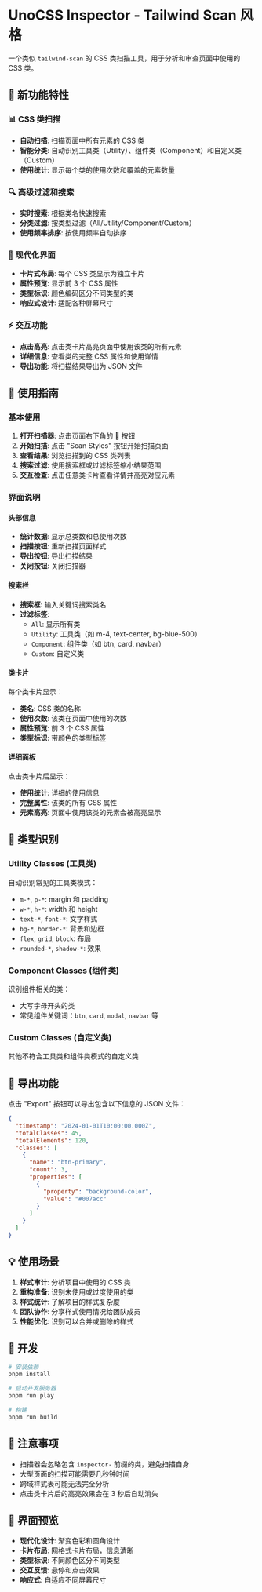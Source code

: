 # UnoCSS Inspector - Tailwind Scan 风格

一个类似 `tailwind-scan` 的 CSS 类扫描工具，用于分析和审查页面中使用的 CSS 类。

## 🎨 新功能特性

### 📊 CSS 类扫描
- **自动扫描**: 扫描页面中所有元素的 CSS 类
- **智能分类**: 自动识别工具类（Utility）、组件类（Component）和自定义类（Custom）
- **使用统计**: 显示每个类的使用次数和覆盖的元素数量

### 🔍 高级过滤和搜索
- **实时搜索**: 根据类名快速搜索
- **分类过滤**: 按类型过滤（All/Utility/Component/Custom）
- **使用频率排序**: 按使用频率自动排序

### 📱 现代化界面
- **卡片式布局**: 每个 CSS 类显示为独立卡片
- **属性预览**: 显示前 3 个 CSS 属性
- **类型标识**: 颜色编码区分不同类型的类
- **响应式设计**: 适配各种屏幕尺寸

### ⚡ 交互功能
- **点击高亮**: 点击类卡片高亮页面中使用该类的所有元素
- **详细信息**: 查看类的完整 CSS 属性和使用详情
- **导出功能**: 将扫描结果导出为 JSON 文件

## 🚀 使用指南

### 基本使用

1. **打开扫描器**: 点击页面右下角的 🎨 按钮
2. **开始扫描**: 点击 "Scan Styles" 按钮开始扫描页面
3. **查看结果**: 浏览扫描到的 CSS 类列表
4. **搜索过滤**: 使用搜索框或过滤标签缩小结果范围
5. **交互检查**: 点击任意类卡片查看详情并高亮对应元素

### 界面说明

#### 头部信息
- **统计数据**: 显示总类数和总使用次数
- **扫描按钮**: 重新扫描页面样式
- **导出按钮**: 导出扫描结果
- **关闭按钮**: 关闭扫描器

#### 搜索栏
- **搜索框**: 输入关键词搜索类名
- **过滤标签**:
  - `All`: 显示所有类
  - `Utility`: 工具类（如 m-4, text-center, bg-blue-500）
  - `Component`: 组件类（如 btn, card, navbar）
  - `Custom`: 自定义类

#### 类卡片
每个类卡片显示：
- **类名**: CSS 类的名称
- **使用次数**: 该类在页面中使用的次数
- **属性预览**: 前 3 个 CSS 属性
- **类型标识**: 带颜色的类型标签

#### 详细面板
点击类卡片后显示：
- **使用统计**: 详细的使用信息
- **完整属性**: 该类的所有 CSS 属性
- **元素高亮**: 页面中使用该类的元素会被高亮显示

## 🎯 类型识别

### Utility Classes (工具类)
自动识别常见的工具类模式：
- `m-*`, `p-*`: margin 和 padding
- `w-*`, `h-*`: width 和 height
- `text-*`, `font-*`: 文字样式
- `bg-*`, `border-*`: 背景和边框
- `flex`, `grid`, `block`: 布局
- `rounded-*`, `shadow-*`: 效果

### Component Classes (组件类)
识别组件相关的类：
- 大写字母开头的类
- 常见组件关键词：`btn`, `card`, `modal`, `navbar` 等

### Custom Classes (自定义类)
其他不符合工具类和组件类模式的自定义类

## 📁 导出功能

点击 "Export" 按钮可以导出包含以下信息的 JSON 文件：
```json
{
  "timestamp": "2024-01-01T10:00:00.000Z",
  "totalClasses": 45,
  "totalElements": 120,
  "classes": [
    {
      "name": "btn-primary",
      "count": 3,
      "properties": [
        {
          "property": "background-color",
          "value": "#007acc"
        }
      ]
    }
  ]
}
```

## 💡 使用场景

1. **样式审计**: 分析项目中使用的 CSS 类
2. **重构准备**: 识别未使用或过度使用的类
3. **样式统计**: 了解项目的样式复杂度
4. **团队协作**: 分享样式使用情况给团队成员
5. **性能优化**: 识别可以合并或删除的样式

## 🔧 开发

```bash
# 安装依赖
pnpm install

# 启动开发服务器
pnpm run play

# 构建
pnpm run build
```

## 📝 注意事项

- 扫描器会忽略包含 `inspector-` 前缀的类，避免扫描自身
- 大型页面的扫描可能需要几秒钟时间
- 跨域样式表可能无法完全分析
- 点击类卡片后的高亮效果会在 3 秒后自动消失

## 🎨 界面预览

- **现代化设计**: 渐变色彩和圆角设计
- **卡片布局**: 网格式卡片布局，信息清晰
- **类型标识**: 不同颜色区分不同类型
- **交互反馈**: 悬停和点击效果
- **响应式**: 自适应不同屏幕尺寸
